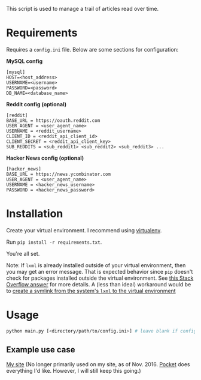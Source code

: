 This script is used to manage a trail of articles read over time.

# Requirements

Requires a `config.ini` file. Below are some sections for configuration:

**MySQL config**
```
[mysql]
HOST=<host_address>
USERNAME=<username>
PASSWORD=<password>
DB_NAME=<database_name>
```

**Reddit config (optional)**
```
[reddit]
BASE_URL = https://oauth.reddit.com
USER_AGENT = <user_agent_name>
USERNAME = <reddit_username>
CLIENT_ID = <reddit_api_client_id>
CLIENT_SECRET = <reddit_api_client_key>
SUB_REDDITS = <sub_reddit1> <sub_reddit2> <sub_reddit3> ...
```

**Hacker News config (optional)**
```
[hacker_news]
BASE_URL = https://news.ycombinator.com
USER_AGENT = <user_agent_name>
USERNAME = <hacker_news_username>
PASSWORD = <hacker_news_password>
```

# Installation
Create your virtual environment. I recommend using [virtualenv](https://virtualenv.pypa.io/en/stable/).

Run `pip install -r requirements.txt`.

You're all set.

Note: If `lxml` is already installed outside of your virtual environment, then you may get an error message. That is
expected behavior since `pip` doesn't check for packages installed outside the virtual environment.
See [this Stack Overflow answer](https://stackoverflow.com/a/13020013) for more details. A (less than ideal) workaround
would be to [create a symlink from the system's `lxml` to the virtual environment](http://stackoverflow.com/a/21355752)

# Usage
```bash
python main.py [<directory/path/to/config.ini>] # leave blank if config.ini in current directory
```

## Example use case
<a href='https://www.errolmarkland.com' target='_blank'>My site</a> (No longer primarily used on my site, as of Nov. 2016. <a href='https://getpocket.com' target='_blank'>Pocket</a> does everything I'd like. However, I will still keep this going.)
